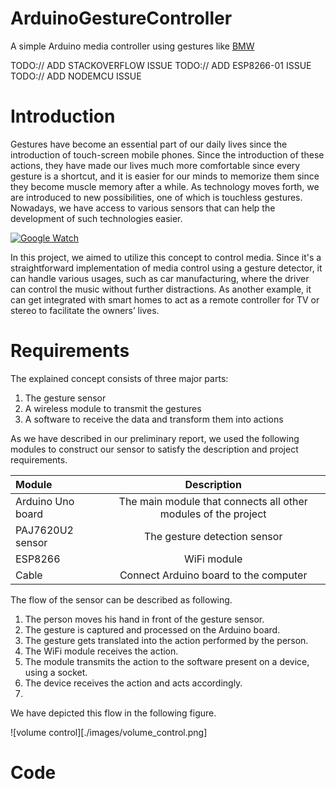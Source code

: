 # ArduinoGestureController
A simple Arduino media controller using gestures like [BMW](https://www.youtube.com/watch?v=l8l1SZhccW4)


TODO:// ADD STACKOVERFLOW ISSUE
TODO:// ADD ESP8266-01 ISSUE
TODO:// ADD NODEMCU ISSUE

# Introduction

Gestures have become an essential part of our daily lives since the introduction of touch-screen mobile phones. Since the introduction of these actions, they have made our lives much more comfortable since every gesture is a shortcut, and it is easier for our minds to memorize them since they become muscle memory after a while. As technology moves forth, we are introduced to new possibilities, one of which is touchless gestures. Nowadays, we have access to various sensors that can help the development of such technologies easier.

[![Google Watch](https://img.youtube.com/vi/SVwV4uqETbI/0.jpg)](https://www.youtube.com/watch?v=SVwV4uqETbI)

In this project, we aimed to utilize this concept to control media. Since it's a straightforward implementation of media control using a gesture detector, it can handle various usages, such as car manufacturing, where the driver can control the music without further distractions. As another example, it can get integrated with smart homes to act as a remote controller for TV or stereo to facilitate the owners’ lives.

# Requirements

The explained concept consists of three major parts:

1. The gesture sensor
2. A wireless module to transmit the gestures
3. A software to receive the data and transform them into actions

As we have described in our preliminary report, we used the following modules to construct our sensor to satisfy the description and project requirements.

| Module      | Description |
| :---        |    :----:   |
| Arduino Uno board      | The main module that connects all other modules of the project       |
| PAJ7620U2 sensor   | The gesture detection sensor        |
| ESP8266   | WiFi module        |
| Cable   | Connect Arduino board to the computer        |

The flow of the sensor can be described as following.

1. The person moves his hand in front of the gesture sensor.
2. The gesture is captured and processed on the Arduino board.
3. The gesture gets translated into the action performed by the person.
4. The WiFi module receives the action.
5. The module transmits the action to the software present on a device, using a socket.
6. The device receives the action and acts accordingly.
7. 
We have depicted this flow in the following figure.

![volume control][./images/volume_control.png]

# Code